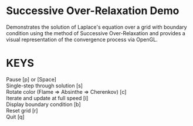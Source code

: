 Successive Over-Relaxation Demo
===============================

Demonstrates the solution of Laplace's equation over a grid with boundary
condition using the method of Successive Over-Relaxation and provides a
visual representation of the convergence process via OpenGL.


KEYS
====

Pause						[p] or [Space]  
Single-step through solution			[s]  
Rotate color (Flame => Absinthe => Cherenkov)	[c]  
Iterate and update at full speed		[i]  
Display boundary condition			[b]  
Reset grid					[r]  
Quit						[q]  
